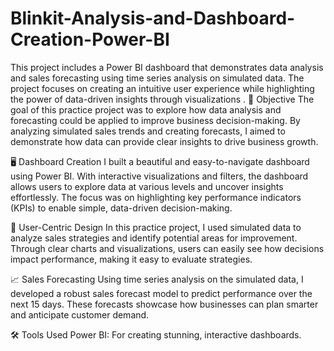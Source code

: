 # Blinkit-Analysis-and-Dashboard-Creation-Power-BI
This project includes a Power BI dashboard that demonstrates data analysis and sales forecasting using time series analysis on simulated data. The project focuses on creating an intuitive user experience while highlighting the power of data-driven insights through visualizations .
🌟 Objective
The goal of this practice project was to explore how data analysis and forecasting could be applied to improve business decision-making. By analyzing simulated sales trends and creating forecasts, I aimed to demonstrate how data can provide clear insights to drive business growth.

🖥️ Dashboard Creation
I built a beautiful and easy-to-navigate dashboard using Power BI. With interactive visualizations and filters, the dashboard allows users to explore data at various levels and uncover insights effortlessly. The focus was on highlighting key performance indicators (KPIs) to enable simple, data-driven decision-making.

👤 User-Centric Design
In this practice project, I used simulated data to analyze sales strategies and identify potential areas for improvement. Through clear charts and visualizations, users can easily see how decisions impact performance, making it easy to evaluate strategies.

📈 Sales Forecasting
Using time series analysis on the simulated data, I developed a robust sales forecast model to predict performance over the next 15 days. These forecasts showcase how businesses can plan smarter and anticipate customer demand.


🛠️ Tools Used
Power BI: For creating stunning, interactive dashboards.
